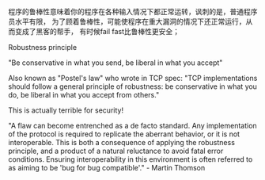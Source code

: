 程序的鲁棒性意味着你的程序在各种输入情况下都正常运转，讽刺的是，普通程序员水平有限，
为了顾着鲁棒性，可能使程序在重大漏洞的情况下还正常运行，从而变成了黑客的帮手，
有时候fail fast比鲁棒性更安全；

Robustness principle

"Be conservative in what you send, be liberal in what you accept"

Also known as "Postel's law" who wrote in TCP spec:
	"TCP implementations should follow a general principle of robustness: be conservative in what you do, be liberal in what you accept from others."

This is actually terrible for security!

"A flaw can become entrenched as a de facto standard. Any implementation of the protocol is required to replicate the aberrant behavior, or it is not interoperable. 
This is both a consequence of applying the robustness principle, and a product of a natural reluctance to avoid fatal error conditions. 
Ensuring interoperability in this environment is often referred to as aiming to be 'bug for bug compatible'." - Martin Thomson